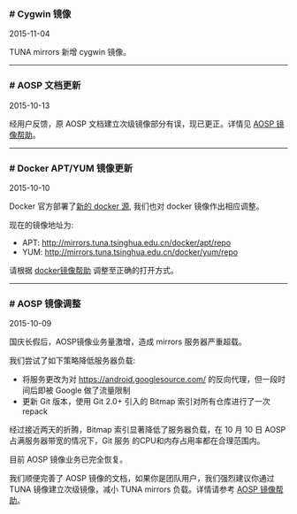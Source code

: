 <span id="cygwin-mirror"></span>
### # Cygwin 镜像 
<span class="fa fa-calendar"></span> 2015-11-04

TUNA mirrors 新增 cygwin 镜像。

---

<span id="aosp-doc-update"></span>
### # AOSP 文档更新
<span class="fa fa-calendar"></span> 2015-10-13

经用户反馈，原 AOSP 文档建立次级镜像部分有误，现已更正。详情见 [AOSP 镜像帮助](/help/#AOSP)。

---

<span id="docker-update"></span>
### # Docker APT/YUM 镜像更新
<span class="fa fa-calendar"></span> 2015-10-10

Docker 官方部署了[新的 docker 源](https://blog.docker.com/2015/07/new-apt-and-yum-repos/), 我们也对
docker 镜像作出相应调整。

现在的镜像地址为:

- APT: http://mirrors.tuna.tsinghua.edu.cn/docker/apt/repo
- YUM: http://mirrors.tuna.tsinghua.edu.cn/docker/yum/repo

请根据 [docker镜像帮助](/help/#docker) 调整至正确的打开方式。

----

<span id="aosp-maintenance"></span>
### # AOSP 镜像调整
<span class="fa fa-calendar"></span> 2015-10-09

国庆长假后，AOSP镜像业务量激增，造成 mirrors 服务器严重超载。

我们尝试了如下策略降低服务器负载:

- 将服务更改为对 https://android.googlesource.com/ 的反向代理，但一段时间后即被 Google 做了流量限制
- 更新 Git 版本，使用 Git 2.0+ 引入的 Bitmap 索引对所有仓库进行了一次 repack

经过接近两天的折腾，Bitmap 索引显著降低了服务器负载，在 10 月 10 日 AOSP 占满服务器带宽的情况下，Git 服务
的CPU和内存占用率都在合理范围内。

目前 AOSP 镜像业务已完全恢复。

我们顺便完善了 AOSP 镜像的文档，如果你是团队用户，我们强烈建议你通过 TUNA 镜像建立次级镜像，减小 TUNA mirrors
负载。详情请参考 [AOSP 镜像帮助](/help/#AOSP)。
